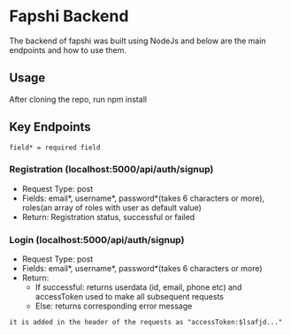 # Fapshi Backend
The backend of fapshi was built using NodeJs and below are the main endpoints and how to use them.

## Usage
After cloning the repo, run npm install

## Key Endpoints
```field* = required field ```
### Registration (localhost:5000/api/auth/signup)

- Request Type: post
- Fields: email*, username*, password*(takes 6 characters or more), roles(an array of roles with user as default value)
- Return: Registration status, successful or failed

### Login (localhost:5000/api/auth/signup)

- Request Type: post
- Fields: email*, username*, password*(takes 6 characters or more)
- Return: 
    - If successful: returns  userdata (id, email, phone etc) and accessToken used to make all subsequent requests
    - Else: returns corresponding error message

```access token is must be added to all requests that need the user to be logged in
it is added in the header of the requests as "accessToken:$lsafjd..."
```
